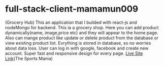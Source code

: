 # full-stack-client-mamamun009
(Grocery Hub)
This an application that I builded with react-js and nodeMongo for backend.
This ia a grocery shop.
Here you can add product dynamically(name, image,price etc) and they will appear to the home page.
Also can mange product like update or delete product from the database or view existing product list.
Evrything is stored in database, so no worries about data loss.
User can log in with google, facebook and create new account.
Super fast and responsive design for every page.
[Live Site Link](https://sad-kilby-131109.netlify.app/)(The Sports Mania)
